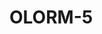 # OLORM-5

<!-- 1. Hva gjør du akkurat nå? -->

<!-- 2. Finner du kvalitet i det? -->

<!-- 3. Hvorfor / hvorfor ikke? -->